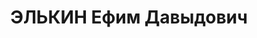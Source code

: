 ---
title: ЭЛЬКИН Ефим Давыдович
description: 'Род. в 1895, еврей, член ВКП(б) с 1918, в органах НКВД с 1918.

  Звание: 03.02.1937 - капитан ГБ.

  Награды: знак «Почетный работник ВЧК—ОГПУ (V)» №640.

  нач. УПО НКВД УССР.

  Арестован 25.08.1937. Осужден в особом порядке, ВМН. Расстрелян 28.10.1937, Москва.'
---